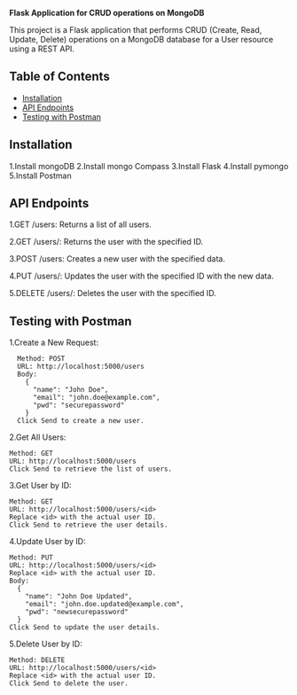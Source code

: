 **Flask Application for CRUD operations on MongoDB**

This project is a Flask application that performs CRUD (Create, Read, Update, Delete) operations on a MongoDB database for a User resource using a REST API.

## Table of Contents

- [Installation](#installation)
- [API Endpoints](#api-endpoints)
- [Testing with Postman](#testing-with-postman)

## Installation
1.Install mongoDB
2.Install mongo Compass
3.Install Flask
4.Install pymongo
5.Install Postman

## API Endpoints
1.GET /users: Returns a list of all users.

2.GET /users/<id>: Returns the user with the specified ID.

3.POST /users: Creates a new user with the specified data.

4.PUT /users/<id>: Updates the user with the specified ID with the new data.

5.DELETE /users/<id>: Deletes the user with the specified ID.

## Testing with Postman

1.Create a New Request:

      Method: POST
      URL: http://localhost:5000/users
      Body:
        {
          "name": "John Doe",
          "email": "john.doe@example.com",
          "pwd": "securepassword"
        }
      Click Send to create a new user.

2.Get All Users:

    Method: GET
    URL: http://localhost:5000/users
    Click Send to retrieve the list of users.
    
3.Get User by ID:

    Method: GET
    URL: http://localhost:5000/users/<id>
    Replace <id> with the actual user ID.
    Click Send to retrieve the user details.
    
4.Update User by ID:

    Method: PUT
    URL: http://localhost:5000/users/<id>
    Replace <id> with the actual user ID.
    Body:
      {
        "name": "John Doe Updated",
        "email": "john.doe.updated@example.com",
        "pwd": "newsecurepassword"
      }
    Click Send to update the user details.

5.Delete User by ID:

    Method: DELETE
    URL: http://localhost:5000/users/<id>
    Replace <id> with the actual user ID.
    Click Send to delete the user.



